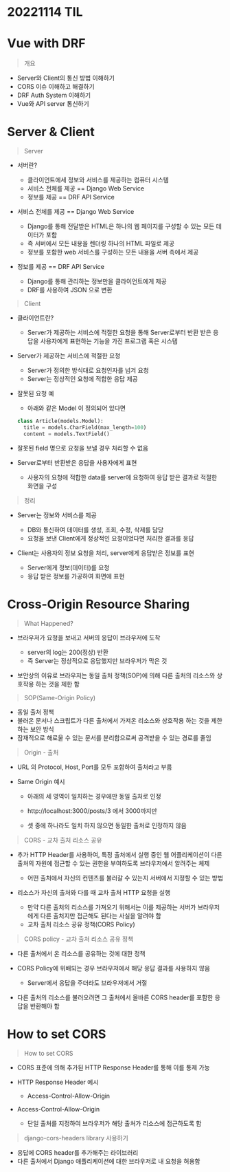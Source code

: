 # 20221114 TIL

# Vue with DRF

> 개요

- Server와 Client의 통신 방법 이해하기
- CORS 이슈 이해하고 해결하기
- DRF Auth System 이해하기
- Vue와 API server 통신하기

# Server & Client

> Server

- 서버란?

  - 클라이언트에세 정보와 서비스를 제공하는 컴퓨터 시스템
  - 서비스 전체를 제공 == Django Web Service
  - 정보를 제공 == DRF API Service

- 서비스 전체를 제공 == Django Web Service

  - Django를 통해 전달받은 HTML은 하나의 웹 페이지를 구성할 수 있는 모든 데이터가 포함
  - 즉 서버에서 모든 내용을 렌더링 하나의 HTML 파일로 제공
  - 정보를 포함한 web 서비스를 구성하는 모든 내용을 서버 측에서 제공

- 정보를 제공 == DRF API Service

  - Django를 통해 관리하는 정보만을 클라이언트에게 제공
  - DRF를 사용하여 JSON 으로 변환

> Client

- 클라이언트란?

  - Server가 제공하는 서비스에 적절한 요청을 통해 Server로부터 반환 받은 응답을 사용자에게 표현하는 기능을 가진 프로그램 혹은 시스템

- Server가 제공하는 서비스에 적절한 요청

  - Server가 정의한 방식대로 요청인자를 넘겨 요청
  - Server는 정상적인 요청에 적합한 응답 제공

- 잘못된 요청 예

  - 아래와 같은 Model 이 정의되어 있다면

  ```py
  class Article(models.Model):
    title = models.CharField(max_length=100)
    content = models.TextField()
  ```

- 잘못된 field 명으로 요청을 보낼 경우 처리할 수 없음

- Server로부터 반환받은 응답을 사용자에게 표현

  - 사용자의 요청에 적합한 data를 server에 요청하여 응답 받은 결과로 적절한 화면을 구성

> 정리

- Server는 정보와 서비스를 제공

  - DB와 통신하여 데이터를 생성, 조회, 수정, 삭제를 담당
  - 요청을 보낸 Client에게 정상적인 요청이었다면 처리한 결과를 응답

- Client는 사용자의 정보 요청을 처리, server에게 응답받은 정보를 표현

  - Server에게 정보(데이터)를 요청
  - 응답 받은 정보를 가공하여 화면에 표현

# Cross-Origin Resource Sharing

> What Happened?

- 브라우저가 요청을 보내고 서버의 응답이 브라우저에 도착

  - server의 log는 200(정상) 반환
  - 즉 Server는 정상적으로 응답했지만 브라우저가 막은 것

- 보안상의 이유로 브라우저는 동일 출처 정책(SOP)에 의해 다른 출처의 리소스와 상호작용 하는 것을 제한 함

> SOP(Same-Origin Policy)

- 동일 출처 정책
- 불러온 문서나 스크립트가 다른 출처에서 가져온 리소스와 상호작용 하는 것을 제한하는 보안 방식
- 잠재적으로 해로울 수 있는 문서를 분리함으로써 공격받을 수 있는 경로를 줄임

> Origin - 출처

- URL 의 Protocol, Host, Port를 모두 포함하여 출처라고 부름
- Same Origin 예시

  - 아래의 세 영역이 일치하는 경우에만 동일 출처로 인정
  - http://localhost:3000/posts/3 에서 3000까지만

  - 셋 중에 하나라도 일치 하지 않으면 동일한 출처로 인정하지 않음

> CORS - 교차 출처 리소스 공유

- 추가 HTTP Header를 사용하여, 특정 출처에서 실행 중인 웹 어플리케이션이 다른 출처의 자원에 접근할 수 있는 권한을 부여하도록 브라우저에서 알려주는 체제

  - 어떤 출처에서 자신의 컨텐츠를 불러갈 수 있는지 서버에서 지정할 수 있는 방법

- 리소스가 자신의 출처와 다를 때 교차 출처 HTTP 요청을 실행

  - 만약 다른 출처의 리소스를 가져오기 위해서는 이를 제공하는 서버가 브라우저에게 다른 출처지만 접근해도 된다는 사실을 알려야 함
  - 교차 출처 리소스 공유 정책(CORS Policy)

> CORS policy - 교차 출처 리소스 공유 정책

- 다른 출처에서 온 리소스를 공유하는 것에 대한 정책
- CORS Policy에 위배되는 경우 브라우저에서 해당 응답 결과를 사용하지 않음

  - Server에서 응답을 주더라도 브라우저에서 거절

- 다른 출처의 리소스를 불러오려면 그 출처에서 올바른 CORS header를 포함한 응답을 반환해야 함

# How to set CORS

> How to set CORS

- CORS 표준에 의해 추가된 HTTP Response Header를 통해 이를 통제 가능
- HTTP Response Header 예시

  - Access-Control-Allow-Origin

- Access-Control-Allow-Origin

  - 단일 출처를 지정하여 브라우저가 해당 출처가 리소스에 접근하도록 함

> django-cors-headers library 사용하기

- 응답에 CORS header를 추가해주는 라이브러리
- 다른 출처에서 Django 애플리케이션에 대한 브라우저로 내 요청을 허용함

